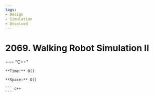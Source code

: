 ```yaml
---
tags:
- Design
- Simulation
- Unsolved
---
```



# 2069. Walking Robot Simulation II

=== "C++"

    **Time:** O()

    **Space:** O()

    ``` c++
    ```